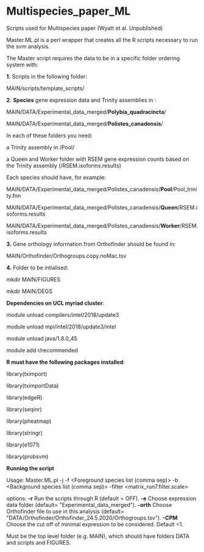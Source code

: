 # Multispecies_paper_ML

Scripts used for Multispecies paper (Wyatt et al. Unpublished)

Master.ML.pl is a perl wrapper that creates all the R scripts necessary to run the svm analysis. 



The Master script requires the data to be in a specific folder ordering system with:

**1.** Scripts in the following folder:

MAIN/scripts/template_scripts/

**2.** **Species** gene expression data and Trinity assemblies in :

MAIN/DATA/Experimental_data_merged/**Polybia_quadracincta**/

MAIN/DATA/Experimental_data_merged/**Polistes_canadensis**/

In each of these folders you need:

a Trinity assembly in /Pool/

a Queen and Worker folder with RSEM gene expression counts based on the Trinity assembly (/RSEM.isoforms.results)

Each species should have, for example: 

MAIN/DATA/Experimental_data_merged/Polistes_canadensis/**Pool**/Pool_trinity.fnn

MAIN/DATA/Experimental_data_merged/Polistes_canadensis/**Queen**/RSEM.isoforms.results

MAIN/DATA/Experimental_data_merged/Polistes_canadensis/**Worker**/RSEM.isoforms.results

**3.** Gene orthology information from Orthofinder should be found in:

MAIN/Orthofinder/Orthogroups.copy.noMac.tsv

**4.** Folder to be intialised:

mkdir MAIN/FIGURES

mkdir MAIN/DEGS


**Dependencies on UCL myriad cluster**:

module unload compilers/intel/2018/update3

module unload mpi/intel/2018/update3/intel

module unload java/1.8.0_45

module add r/recommended


**R must have the following packages installed**:

library(tximport)

library(tximportData)

library(edgeR)

library(seqinr)

library(pheatmap)

library(stringr)

library(e1071)

library(probsvm)



**Running the script**

Usage: Master.ML.pl -j <Version folder name> -f <Foreground species list (comma sep)>  -b <Background species list (comma sep)> -filter <matrix_run7.filter.scale>

options:    **-r**     Run the scripts through R (default = OFF).
            **-e**     Choose expression data folder (default= \"Experimental_data_merged\").
            **-orth**  Choose Orthofinder file to use in this analysis (default= \"DATA/Orthofinder/Orthofinder_24.5.2020/Orthogroups.tsv\"). 
            **-CPM**   Choose the cut off of minimal expression to be considered. Default =1.  

Must be the top level folder (e.g. MAIN), which should have folders DATA and scripts and FIGURES.

